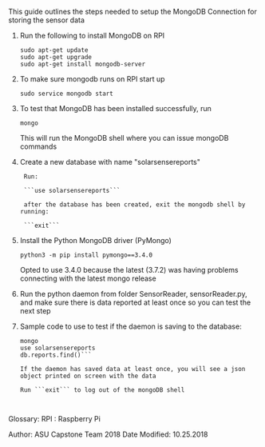 This guide outlines the steps needed to setup the MongoDB Connection for storing the sensor data

1. Run the following to install MongoDB on RPI
	
	```
	sudo apt-get update
	sudo apt-get upgrade
	sudo apt-get install mongodb-server
	```

2. To make sure mongodb runs on RPI start up
	
	```sudo service mongodb start```


3. To test that MongoDB has been installed successfully, run 

	```mongo```

	This will run the MongoDB shell where you can issue mongoDB commands


5. Create a new database with name "solarsensereports"
		
		Run: 

		```use solarsensereports```

		after the database has been created, exit the mongodb shell by running: 

		```exit```

5. Install the Python MongoDB driver (PyMongo)

	```python3 -m pip install pymongo==3.4.0```

	Opted to use 3.4.0 because the latest (3.7.2) was having problems connecting with the latest mongo release

6. Run the python daemon from folder SensorReader, sensorReader.py, and make sure there is data reported 	at least once so you can test the next step

6. Sample code to use to test if the daemon is saving to the database:

	```
	mongo
	use solarsensereports
	db.reports.find()```

	If the daemon has saved data at least once, you will see a json object printed on screen with the data

	Run ```exit``` to log out of the mongoDB shell



Glossary:
	RPI : Raspberry Pi


Author: ASU Capstone Team 2018
Date Modified: 10.25.2018
